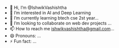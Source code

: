 - 👋 Hi, I’m @IshwikVashishtha
- 👀 I’m interested in AI and Deep Learning
- 🌱 I’m currently learning  btech cse 2st year...
- 💞️ I’m looking to collaborate on web dev projects ...
- 📫 How to reach me ishwikvashishtha@gmail.com...
- 😄 Pronouns: ...
- ⚡ Fun fact: ...

<!---
IshwikVashishtha/IshwikVashishtha is a ✨ special ✨ repository because its `README.md` (this file) appears on your GitHub profile.
You can click the Preview link to take a look at your changes.
--->
